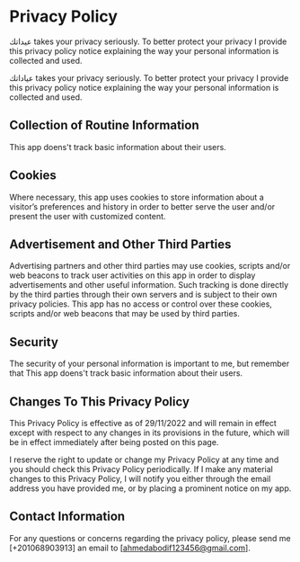 # Privacy Policy
عيداتك takes your privacy seriously. To better protect your privacy I provide this privacy policy notice explaining the way your personal information is collected and used.


عياداتك takes your privacy seriously. To better protect your privacy I provide this privacy policy notice explaining the way your personal information is collected and used.


## Collection of Routine Information

This app doens't track basic information about their users.


## Cookies

Where necessary, this app uses cookies to store information about a visitor’s preferences and history in order to better serve the user and/or present the user with customized content.


## Advertisement and Other Third Parties

Advertising partners and other third parties may use cookies, scripts and/or web beacons to track user activities on this app in order to display advertisements and other useful information. Such tracking is done directly by the third parties through their own servers and is subject to their own privacy policies. This app has no access or control over these cookies, scripts and/or web beacons that may be used by third parties.


## Security

The security of your personal information is important to me, but remember that This app doens't track basic information about their users.


## Changes To This Privacy Policy

This Privacy Policy is effective as of 29/11/2022 and will remain in effect except with respect to any changes in its provisions in the future, which will be in effect immediately after being posted on this page.

I reserve the right to update or change my Privacy Policy at any time and you should check this Privacy Policy periodically. If I make any material changes to this Privacy Policy, I will notify you either through the email address you have provided me, or by placing a prominent notice on my app.


## Contact Information

For any questions or concerns regarding the privacy policy, please send me [+201068903913] an email to [ahmedabodif123456@gmail.com].
